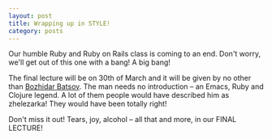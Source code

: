 ```yaml
---
layout: post
title: Wrapping up in STYLE!
category: posts
---
```


Our humble Ruby and Ruby on Rails class is coming to an end. Don't worry, we'll
get out of this one with a bang! A big bang!

The final lecture will be on 30th of March and it will be given by no other
than [Bozhidar Batsov]. The man needs no introduction – an Emacs, Ruby and
Clojure legend. A lot of them people would have described him as zhelezarka!
They would have been totally right!

Don't miss it out! Tears, joy, alcohol – all that and more, in our FINAL
LECTURE!

[Bozhidar Batsov]: http://batsov.com/
